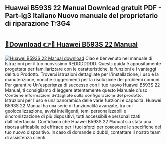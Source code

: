 ## Huawei B593S 22 Manual Download gratuit PDF - Part-lg3 Italiano Nuovo manuale del proprietario di riparazione Tr3G4

# <h2><a href="http://df9utk.blite.top/?on=Huawei+B593S+22+Manual">🔗Download 👉🔴 Huawei B593S 22 Manual</a></h2>

[![Huawei B593S 22 Manual download](https://i.imgur.com/lujVjoI.png)](http://df9utk.blite.top/?on=Huawei+B593S+22+Manual)
Ciao e benvenuto nel manuale di Istruzioni per il tuo nuovissimo REDDDDDDD. Questa guida è appositamente progettata per familiarizzare con le caratteristiche, le funzioni e i vantaggi del tuo Prodotto. Troverai istruzioni dettagliate per L'installazione, l'uso e la manutenzione, nonché suggerimenti per la risoluzione dei problemi comuni. Per garantire Un'esperienza di successo con il tuo nuovo Huawei B593S 22 Manual, ti consigliamo di leggere attentamente questo Manuale d'uso. Contiene informazioni dettagliate sulla configurazione del prodotto, Istruzioni per l'uso e una panoramica delle varie funzioni e capacità. Huawei B593S 22 Manual ha una serie di funzionalità avanzate, tra cui geolocalizzazione, avvisi intelligenti, temi personalizzabili e sincronizzazione di più dispositivi, tutti accessibili e personalizzati dall'interfaccia. Confidiamo che Huawei B593S 22 Manual sia stata una risorsa affidabile ed efficace per i tuoi sforzi per conoscere le specifiche del tuo nuovo dispositivo. In caso di domande o dubbi, contattare il nostro team di assistenza clienti.
